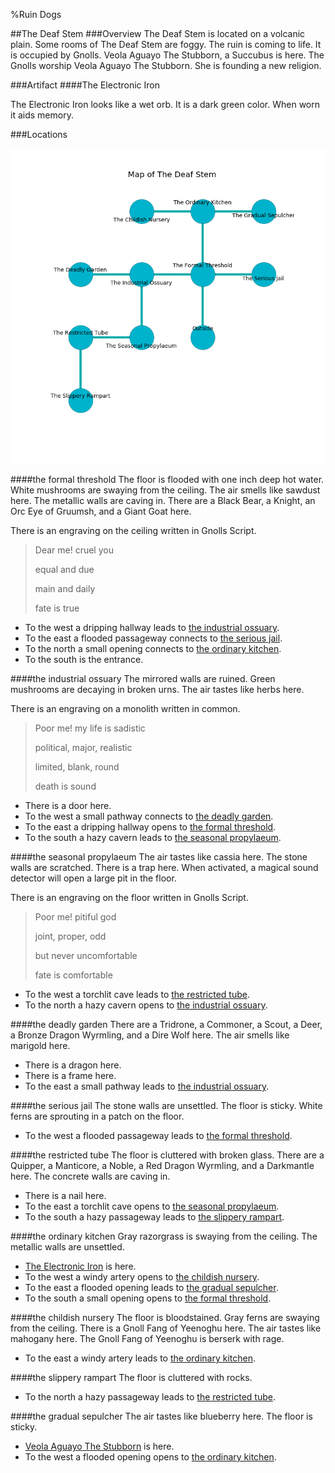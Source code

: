 %Ruin Dogs

##The Deaf Stem
###Overview
The Deaf Stem is located on a volcanic plain. Some rooms of The Deaf Stem are foggy. The ruin is coming to life. It is occupied by Gnolls. <a name="Veola-Aguayo-The-Stubborn"></a>Veola Aguayo The Stubborn, a Succubus is here. The Gnolls worship Veola Aguayo The Stubborn. She  is founding a new religion. 



###Artifact
####<a name="The-Electronic-Iron"></a>The Electronic Iron


The Electronic Iron looks like a wet orb. It is a dark green color. When worn it aids memory. 





###Locations


![](../v2/images/The-Deaf-Stem.png)

####<a name="the-formal-threshold"></a>the formal threshold
The floor is flooded with one inch deep hot water. White mushrooms are swaying from the ceiling. The air smells like sawdust here. The metallic walls are caving in. There are a Black Bear, a Knight, an Orc Eye of Gruumsh, and a Giant Goat here. 

There is an engraving on the ceiling written in Gnolls Script. 

> Dear me! cruel you
>
> equal and due
>
> main and daily
>
> fate is true
>


* To the west a dripping hallway leads to [the industrial ossuary](#the-industrial-ossuary).
* To the east a flooded passageway connects to [the serious jail](#the-serious-jail).
* To the north a small opening connects to [the ordinary kitchen](#the-ordinary-kitchen).
* To the south is the entrance.


####<a name="the-industrial-ossuary"></a>the industrial ossuary
The mirrored walls are ruined. Green mushrooms are decaying in broken urns. The air tastes like herbs here. 

There is an engraving on a monolith written in common. 

> Poor me! my life is sadistic
>
> political, major, realistic
>
> limited, blank, round
>
> death is sound
>


* There is a door here.
* To the west a small pathway connects to [the deadly garden](#the-deadly-garden).
* To the east a dripping hallway opens to [the formal threshold](#the-formal-threshold).
* To the south a hazy cavern leads to [the seasonal propylaeum](#the-seasonal-propylaeum).


####<a name="the-seasonal-propylaeum"></a>the seasonal propylaeum
The air tastes like cassia here. The stone walls are scratched. There is a trap here. When activated, a magical sound detector will open a large pit in the floor. 

There is an engraving on the floor written in Gnolls Script. 

> Poor me! pitiful god
>
> joint, proper, odd
>
> but never uncomfortable
>
> fate is comfortable
>


* To the west a torchlit cave leads to [the restricted tube](#the-restricted-tube).
* To the north a hazy cavern opens to [the industrial ossuary](#the-industrial-ossuary).


####<a name="the-deadly-garden"></a>the deadly garden
There are a Tridrone, a Commoner, a Scout, a Deer, a Bronze Dragon Wyrmling, and a Dire Wolf here. The air smells like marigold here. 



* There is a dragon here.
* There is a frame here.
* To the east a small pathway leads to [the industrial ossuary](#the-industrial-ossuary).


####<a name="the-serious-jail"></a>the serious jail
The stone walls are unsettled. The floor is sticky. White ferns are sprouting in a patch on the floor. 



* To the west a flooded passageway leads to [the formal threshold](#the-formal-threshold).


####<a name="the-restricted-tube"></a>the restricted tube
The floor is cluttered with broken glass. There are a Quipper, a Manticore, a Noble, a Red Dragon Wyrmling, and a Darkmantle here. The concrete walls are caving in. 



* There is a nail here.
* To the east a torchlit cave opens to [the seasonal propylaeum](#the-seasonal-propylaeum).
* To the south a hazy passageway leads to [the slippery rampart](#the-slippery-rampart).


####<a name="the-ordinary-kitchen"></a>the ordinary kitchen
Gray razorgrass is swaying from the ceiling. The metallic walls are unsettled. 



* [The Electronic Iron](#The-Electronic-Iron) is here.
* To the west a windy artery opens to [the childish nursery](#the-childish-nursery).
* To the east a flooded opening leads to [the gradual sepulcher](#the-gradual-sepulcher).
* To the south a small opening opens to [the formal threshold](#the-formal-threshold).


####<a name="the-childish-nursery"></a>the childish nursery
The floor is bloodstained. Gray ferns are swaying from the ceiling. There is a Gnoll Fang of Yeenoghu here. The air tastes like mahogany here. The Gnoll Fang of Yeenoghu is berserk with rage. 



* To the east a windy artery leads to [the ordinary kitchen](#the-ordinary-kitchen).


####<a name="the-slippery-rampart"></a>the slippery rampart
The floor is cluttered with rocks. 



* To the north a hazy passageway leads to [the restricted tube](#the-restricted-tube).


####<a name="the-gradual-sepulcher"></a>the gradual sepulcher
The air tastes like blueberry here. The floor is sticky. 



* [Veola Aguayo The Stubborn](#Veola-Aguayo-The-Stubborn) is here.
* To the west a flooded opening opens to [the ordinary kitchen](#the-ordinary-kitchen).


